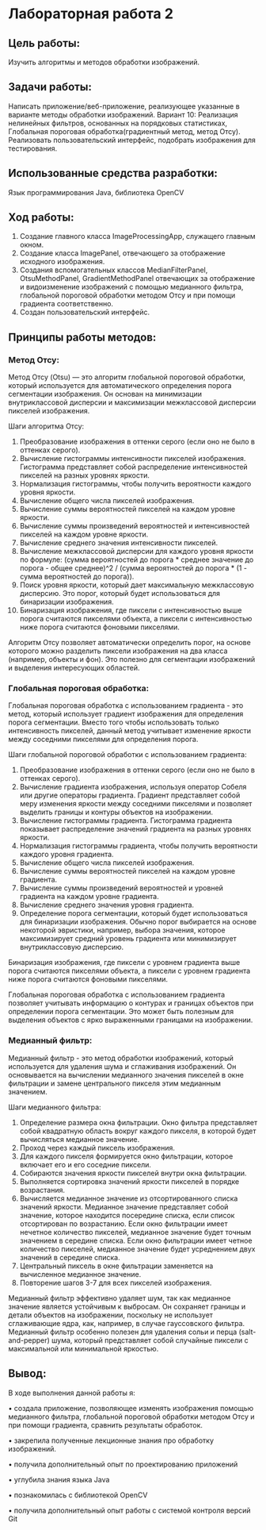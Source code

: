 # Лабораторная работа 2
## Цель работы:
Изучить алгоритмы и методов обработки изображений.

## Задачи работы:
Написать приложение/веб-приложение, реализующее указанные в варианте методы обработки изображений. Вариант 10: Реализация
нелинейных фильтров, основанных на порядковых статистиках, Глобальная пороговая обработка(градиентный метод, метод Отсу).
Реализовать пользовательский интерфейс, подобрать изображения для тестирования.

## Использованные средства разработки: 
Язык программирования Java, библиотека OpenCV

## Ход работы:

1. Создание главного класса ImageProcessingApp, служащего главным окном.
2. Создание класса ImagePanel, отвечающего за отображение исходного изображения.
3. Создания вспомогательных классов MedianFilterPanel, OtsuMethodPanel, GradientMethodPanel отвечающих за отображение и видоизменение изображений
   с помощью медианного фильтра, глобальной пороговой обработки методом Отсу и при помощи градиента соответственно.
4. Создан пользовательский интерфейс.

## Принципы работы методов:

### Метод Отсу:
Метод Отсу (Otsu) — это алгоритм глобальной пороговой обработки, который используется для автоматического определения порога сегментации изображения. Он основан на минимизации внутриклассовой дисперсии и максимизации межклассовой дисперсии пикселей изображения.

Шаги алгоритма Отсу:

1. Преобразование изображения в оттенки серого (если оно не было в оттенках серого).
2. Вычисление гистограммы интенсивности пикселей изображения. Гистограмма представляет собой распределение интенсивностей пикселей на разных уровнях яркости.
3. Нормализация гистограммы, чтобы получить вероятности каждого уровня яркости.
4. Вычисление общего числа пикселей изображения.
5. Вычисление суммы вероятностей пикселей на каждом уровне яркости.
6. Вычисление суммы произведений вероятностей и интенсивностей пикселей на каждом уровне яркости.
7. Вычисление среднего значения интенсивности пикселей.
8. Вычисление межклассовой дисперсии для каждого уровня яркости по формуле: (сумма вероятностей до порога * среднее значение до порога - общее среднее)^2 / (сумма вероятностей до порога * (1 - сумма вероятностей до порога)).
9. Поиск уровня яркости, который дает максимальную межклассовую дисперсию. Это порог, который будет использоваться для бинаризации изображения.
10. Бинаризация изображения, где пиксели с интенсивностью выше порога считаются пикселями объекта, а пиксели с интенсивностью ниже порога считаются фоновыми пикселями.

Алгоритм Отсу позволяет автоматически определить порог, на основе которого можно разделить пиксели изображения на два класса (например, объекты и фон). Это полезно для сегментации изображений и выделения интересующих областей.

### Глобальная пороговая обработка:

Глобальная пороговая обработка с использованием градиента - это метод, который использует градиент изображения для определения порога сегментации. Вместо того чтобы использовать только интенсивность пикселей, данный метод учитывает изменение яркости между соседними пикселями для определения порога.

Шаги глобальной пороговой обработки с использованием градиента:

1. Преобразование изображения в оттенки серого (если оно не было в оттенках серого).
2. Вычисление градиента изображения, используя оператор Собеля или другие операторы градиента. Градиент представляет собой меру изменения яркости между соседними пикселями и позволяет выделить границы и контуры объектов на изображении.
3. Вычисление гистограммы градиента. Гистограмма градиента показывает распределение значений градиента на разных уровнях яркости.
4. Нормализация гистограммы градиента, чтобы получить вероятности каждого уровня градиента.
5. Вычисление общего числа пикселей изображения.
6. Вычисление суммы вероятностей пикселей на каждом уровне градиента.
7. Вычисление суммы произведений вероятностей и уровней градиента на каждом уровне градиента.
8. Вычисление среднего значения уровня градиента.
9. Определение порога сегментации, который будет использоваться для бинаризации изображения. Обычно порог выбирается на основе некоторой эвристики, например, выбора значения, которое максимизирует средний уровень градиента или минимизирует внутриклассовую дисперсию.

Бинаризация изображения, где пиксели с уровнем градиента выше порога считаются пикселями объекта, а пиксели с уровнем градиента ниже порога считаются фоновыми пикселями.

Глобальная пороговая обработка с использованием градиента позволяет учитывать информацию о контурах и границах объектов при определении порога сегментации. Это может быть полезным для выделения объектов с ярко выраженными границами на изображении.

### Медианный фильтр:
Медианный фильтр - это метод обработки изображений, который используется для удаления шума и сглаживания изображений. Он основывается на вычислении медианного значения пикселей в окне фильтрации и замене центрального пикселя этим медианным значением.

Шаги медианного фильтра:

1. Определение размера окна фильтрации. Окно фильтра представляет собой квадратную область вокруг каждого пикселя, в которой будет вычисляться медианное значение.
2. Проход через каждый пиксель изображения.
3. Для каждого пикселя формируется окно фильтрации, которое включает его и его соседние пиксели.
4. Собираются значения яркости пикселей внутри окна фильтрации.
5. Выполняется сортировка значений яркости пикселей в порядке возрастания.
6. Вычисляется медианное значение из отсортированного списка значений яркости. Медианное значение представляет собой значение, которое находится посередине списка, если список отсортирован по возрастанию. Если окно фильтрации имеет нечетное количество пикселей, медианное значение будет точным значением в середине списка. Если окно фильтрации имеет четное количество пикселей, медианное значение будет усреднением двух значений в середине списка.
7. Центральный пиксель в окне фильтрации заменяется на вычисленное медианное значение.
8. Повторение шагов 3-7 для всех пикселей изображения.

Медианный фильтр эффективно удаляет шум, так как медианное значение является устойчивым к выбросам. Он сохраняет границы и детали объектов на изображении, поскольку не использует сглаживающие ядра, как, например, в случае гауссовского фильтра.
Медианный фильтр особенно полезен для удаления сольи и перца (salt-and-pepper) шума, который представляет собой случайные пиксели с максимальной или минимальной яркостью.


## Вывод:

В ходе выполнения данной работы я:

• создала приложение, позволяющее изменять изображения помощью медианного фильтра, глобальной пороговой обработки методом Отсу и при помощи градиента, сравнить результаты обработок.

• закрепила полученные лекционные знания про обработку изображений.

• получила дополнительный опыт по проектированию приложений

• углубила знания языка Java

• познакомилась с библиотекой OpenCV

• получила дополнительный опыт работы с системой контроля версий Git



